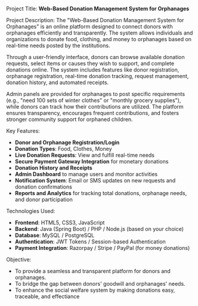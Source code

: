 

 Project Title:
**Web-Based Donation Management System for Orphanages**

 Project Description:
The "Web-Based Donation Management System for Orphanages" is an online platform designed to connect donors with orphanages efficiently and transparently. The system allows individuals and organizations to donate food, clothing, and money to orphanages based on real-time needs posted by the institutions. 

Through a user-friendly interface, donors can browse available donation requests, select items or causes they wish to support, and complete donations online. The system includes features like donor registration, orphanage registration, real-time donation tracking, request management, donation history, and automated receipts. 

Admin panels are provided for orphanages to post specific requirements (e.g., "need 100 sets of winter clothes" or "monthly grocery supplies"), while donors can track how their contributions are utilized. The platform ensures transparency, encourages frequent contributions, and fosters stronger community support for orphaned children.

 Key Features:
- **Donor and Orphanage Registration/Login**
- **Donation Types**: Food, Clothes, Money
- **Live Donation Requests**: View and fulfill real-time needs
- **Secure Payment Gateway Integration** for monetary donations
- **Donation History and Receipts**
- **Admin Dashboard** to manage users and monitor activities
- **Notification System**: Email or SMS updates on new requests and donation confirmations
- **Reports and Analytics** for tracking total donations, orphanage needs, and donor participation

 Technologies Used:
- **Frontend**: HTML5, CSS3, JavaScript
- **Backend**: Java (Spring Boot) / PHP / Node.js (based on your choice)
- **Database**: MySQL / PostgreSQL
- **Authentication**: JWT Tokens / Session-based Authentication
- **Payment Integration**: Razorpay / Stripe / PayPal (for money donations)

Objective:
- To provide a seamless and transparent platform for donors and orphanages.
- To bridge the gap between donors' goodwill and orphanages' needs.
- To enhance the social welfare system by making donations easy, traceable, and effectiance
